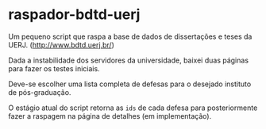 # raspador-bdtd-uerj
Um pequeno script que raspa a base de dados de dissertações e teses da UERJ. (http://www.bdtd.uerj.br/)

Dada a instabilidade dos servidores da universidade, baixei duas páginas para fazer os testes iniciais. 

Deve-se escolher uma lista completa de defesas para o desejado instituto de pós-graduação. 

O estágio atual do script retorna as `ids` de cada defesa para posteriormente fazer a raspagem na página de detalhes (em implementação).
